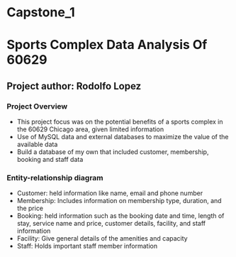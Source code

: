 # Capstone_1
# **Sports Complex Data Analysis Of 60629**
## **Project author: Rodolfo Lopez**
### **Project Overview**
- This project focus was on the potential benefits of a sports complex in the 60629 Chicago area, given limited information 
- Use of MySQL data and external databases to maximize the value of the available data
- Build a database of my own that included customer, membership, booking and staff data
### **Entity-relationship diagram**
- Customer: held information like name, email and phone number
- Membership: Includes information on membership type, duration, and the price 
- Booking: held information such as the booking date and time, length of stay, service name and price, customer details, facility, and staff information
- Facility: Give general details of the amenities and capacity 
- Staff: Holds important staff member information
